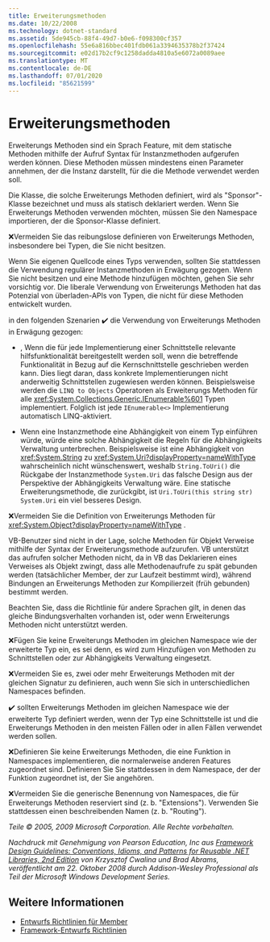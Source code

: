 ```yaml
---
title: Erweiterungsmethoden
ms.date: 10/22/2008
ms.technology: dotnet-standard
ms.assetid: 5de945cb-88f4-49d7-b0e6-f098300cf357
ms.openlocfilehash: 55e6a816bbec401fdb061a3394635378b2f37424
ms.sourcegitcommit: e02d17b2cf9c1258dadda4810a5e6072a0089aee
ms.translationtype: MT
ms.contentlocale: de-DE
ms.lasthandoff: 07/01/2020
ms.locfileid: "85621599"
---
```

# <a name="extension-methods"></a>Erweiterungsmethoden
Erweiterungs Methoden sind ein Sprach Feature, mit dem statische Methoden mithilfe der Aufruf Syntax für Instanzmethoden aufgerufen werden können. Diese Methoden müssen mindestens einen Parameter annehmen, der die Instanz darstellt, für die die Methode verwendet werden soll.

 Die Klasse, die solche Erweiterungs Methoden definiert, wird als "Sponsor"-Klasse bezeichnet und muss als statisch deklariert werden. Wenn Sie Erweiterungs Methoden verwenden möchten, müssen Sie den Namespace importieren, der die Sponsor-Klasse definiert.

 ❌Vermeiden Sie das reibungslose definieren von Erweiterungs Methoden, insbesondere bei Typen, die Sie nicht besitzen.

 Wenn Sie eigenen Quellcode eines Typs verwenden, sollten Sie stattdessen die Verwendung regulärer Instanzmethoden in Erwägung gezogen. Wenn Sie nicht besitzen und eine Methode hinzufügen möchten, gehen Sie sehr vorsichtig vor. Die liberale Verwendung von Erweiterungs Methoden hat das Potenzial von überladen-APIs von Typen, die nicht für diese Methoden entwickelt wurden.

 in den folgenden Szenarien ✔️ die Verwendung von Erweiterungs Methoden in Erwägung gezogen:

- , Wenn die für jede Implementierung einer Schnittstelle relevante hilfsfunktionalität bereitgestellt werden soll, wenn die betreffende Funktionalität in Bezug auf die Kernschnittstelle geschrieben werden kann. Dies liegt daran, dass konkrete Implementierungen nicht anderweitig Schnittstellen zugewiesen werden können. Beispielsweise werden die `LINQ to Objects` Operatoren als Erweiterungs Methoden für alle <xref:System.Collections.Generic.IEnumerable%601> Typen implementiert. Folglich ist jede `IEnumerable<>` Implementierung automatisch LINQ-aktiviert.

- Wenn eine Instanzmethode eine Abhängigkeit von einem Typ einführen würde, würde eine solche Abhängigkeit die Regeln für die Abhängigkeits Verwaltung unterbrechen. Beispielsweise ist eine Abhängigkeit von <xref:System.String> zu <xref:System.Uri?displayProperty=nameWithType> wahrscheinlich nicht wünschenswert, weshalb `String.ToUri()` die Rückgabe der Instanzmethode `System.Uri` das falsche Design aus der Perspektive der Abhängigkeits Verwaltung wäre. Eine statische Erweiterungsmethode, die zurückgibt, ist `Uri.ToUri(this string str)` `System.Uri` ein viel besseres Design.

 ❌Vermeiden Sie die Definition von Erweiterungs Methoden für <xref:System.Object?displayProperty=nameWithType> .

 VB-Benutzer sind nicht in der Lage, solche Methoden für Objekt Verweise mithilfe der Syntax der Erweiterungsmethode aufzurufen. VB unterstützt das aufrufen solcher Methoden nicht, da in VB das Deklarieren eines Verweises als Objekt zwingt, dass alle Methodenaufrufe zu spät gebunden werden (tatsächlicher Member, der zur Laufzeit bestimmt wird), während Bindungen an Erweiterungs Methoden zur Kompilierzeit (früh gebunden) bestimmt werden.

 Beachten Sie, dass die Richtlinie für andere Sprachen gilt, in denen das gleiche Bindungsverhalten vorhanden ist, oder wenn Erweiterungs Methoden nicht unterstützt werden.

 ❌Fügen Sie keine Erweiterungs Methoden im gleichen Namespace wie der erweiterte Typ ein, es sei denn, es wird zum Hinzufügen von Methoden zu Schnittstellen oder zur Abhängigkeits Verwaltung eingesetzt.

 ❌Vermeiden Sie es, zwei oder mehr Erweiterungs Methoden mit der gleichen Signatur zu definieren, auch wenn Sie sich in unterschiedlichen Namespaces befinden.

 ✔️ sollten Erweiterungs Methoden im gleichen Namespace wie der erweiterte Typ definiert werden, wenn der Typ eine Schnittstelle ist und die Erweiterungs Methoden in den meisten Fällen oder in allen Fällen verwendet werden sollen.

 ❌Definieren Sie keine Erweiterungs Methoden, die eine Funktion in Namespaces implementieren, die normalerweise anderen Features zugeordnet sind. Definieren Sie Sie stattdessen in dem Namespace, der der Funktion zugeordnet ist, der Sie angehören.

 ❌Vermeiden Sie die generische Benennung von Namespaces, die für Erweiterungs Methoden reserviert sind (z. b. "Extensions"). Verwenden Sie stattdessen einen beschreibenden Namen (z. b. "Routing").

 *Teile &copy; 2005, 2009 Microsoft Corporation. Alle Rechte vorbehalten.*

 *Nachdruck mit Genehmigung von Pearson Education, Inc aus [Framework Design Guidelines: Conventions, Idioms, and Patterns for Reusable .NET Libraries, 2nd Edition](https://www.informit.com/store/framework-design-guidelines-conventions-idioms-and-9780321545619) von Krzysztof Cwalina und Brad Abrams, veröffentlicht am 22. Oktober 2008 durch Addison-Wesley Professional als Teil der Microsoft Windows Development Series.*

## <a name="see-also"></a>Weitere Informationen

- [Entwurfs Richtlinien für Member](member.md)
- [Framework-Entwurfs Richtlinien](index.md)
